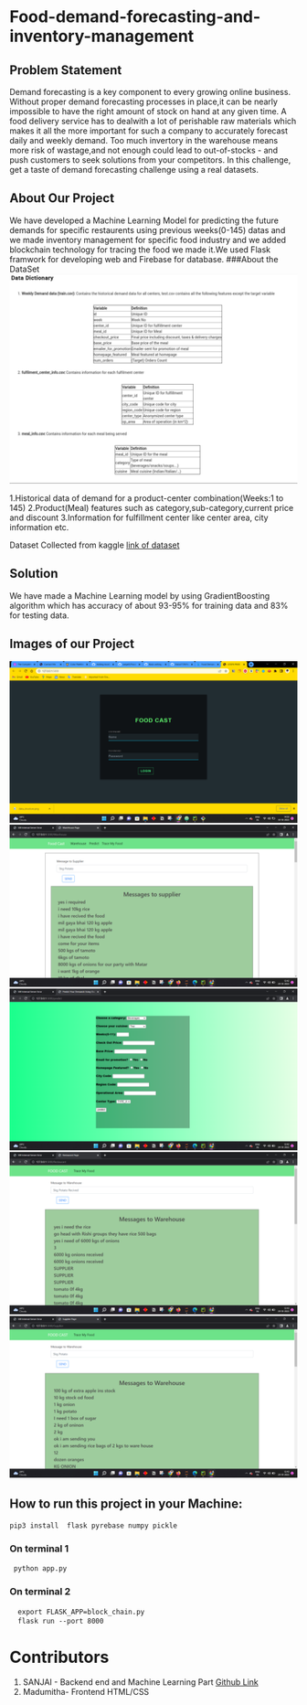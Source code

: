 # Food-demand-forecasting-and-inventory-management
## Problem Statement
Demand forecasting is a key component to every growing online business. Without proper demand forecasting processes in place,it can be nearly impossible to have the right amount of stock on hand at any given time. A food delivery service has to dealwith a lot of perishable raw materials which makes it all the more important for such a company to accurately forecast daily and weekly demand.
Too much invertory in the warehouse means more risk of wastage,and not enough could lead to out-of-stocks - and push customers to seek solutions from your competitors. In this challenge, get a taste of demand forecasting challenge using a real datasets.


## About Our Project 
We have developed a Machine Learning  Model for
predicting the future demands for specific restaurents using previous weeks(0-145) datas
and we made inventory management for specific food industry
and we  added blockchain technology for tracing the 
food we made it.We used Flask framwork for developing web and Firebase for database.
###About the DataSet
![This is an image](Images/aboutdata.png)

1.Historical data of demand for a product-center combination(Weeks:1 to 145)
2.Product(Meal) features such as category,sub-category,current price and discount
3.Information for fulfillment center like center area, city information etc.

Dataset Collected from kaggle [link of dataset ](https://www.kaggle.com/datasets/kannanaikkal/food-demand-forecasting)


## Solution
We have made a  Machine Learning model by using GradientBoosting algorithm
which has accuracy of  about 93-95% for training data and 83% for testing data.

## Images of our Project
![This is an image](Images/Screenshot%20(56).png)
![This is an image](Images/Screenshot%20(52).png)
![This is an image](Images/Screenshot%20(53).png)
![This is an image](Images/Screenshot%20(54).png)
![This is an image](Images/Screenshot%20(55).png)


## How to run this project in your Machine:
    pip3 install  flask pyrebase numpy pickle 

### On terminal 1
     python app.py
### On terminal 2
      export FLASK_APP=block_chain.py
      flask run --port 8000

# Contributors
  1. SANJAI - Backend end and Machine Learning Part  [Github Link](https://github.com/sanjail3)
  2. Madumitha- Frontend HTML/CSS
